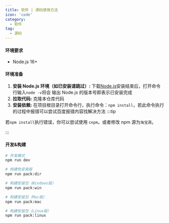 ```yaml
---
title: 软件 | 源码使用方法
icon: 'code'
category:
  - 软件
tag:
  - 源码
---
```


#### 环境要求

- Node.js 16+

#### 环境准备

1. **安装 Node.js 环境（如已安装请跳过）:** 下载[Node.js](https://nodejs.org/en/)安装结束后，打开命令行输入`node -v`将会
   输出 Node.js 的版本号即表示已安装完成
2. **拉取代码:** 克隆本仓库代码
3. **安装依赖:** 在项目根目录打开命令行，执行命令：`npm install`，若此命令执行的过程中报错可以尝试百度报错内容找解决方法
   :::tip

若`npm install`执行错误，你可以尝试使用 `cnpm`，或者修改 npm 源为`淘宝源`。

:::

#### 开发&构建

```bash
# 开发模式
npm run dev

# 构建免安装版
npm run pack:dir

# 构建安装包（Windows版）
npm run pack:win

# 构建安装包（Mac版）
npm run pack:mac

# 构建安装包（Linux版）
npm run pack:linux

```
